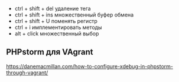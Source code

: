 * ctrl + shift + del удаление тега
* ctrl + shift + ins множественный буфер обмена
* ctrl + shift + U поменять регистр
* ctrl + i имплементировать методы
* alt + click множественный выбор

## PHPstorm для VAgrant
https://danemacmillan.com/how-to-configure-xdebug-in-phpstorm-through-vagrant/
